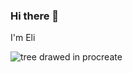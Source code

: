 ### Hi there 👋

I'm Eli

![tree drawed in procreate](https://user-images.githubusercontent.com/31045769/218324450-1317cb18-ec58-4fc4-a07d-66a85466af77.png)
